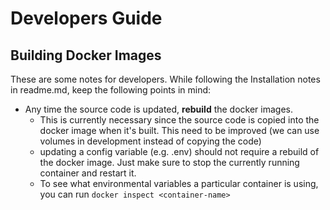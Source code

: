 # Developers Guide
## Building Docker Images
These are some notes for developers. While following the Installation notes in readme.md, keep the following points in mind:
- Any time the source code is updated, **rebuild** the docker images.
    - This is currently necessary since the source code is copied into the docker image when it's built. This need to be improved (we can use volumes in development instead of copying the code)
    - updating a config variable (e.g. .env) should not require a rebuild of the docker image. Just make sure to stop the currently running container and restart it.
    - To see what environmental variables a particular container is using, you can run `docker inspect <container-name>`